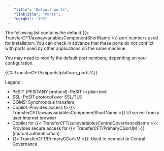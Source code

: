 ```yaml
---
    "title": "Default ports",
    "linkTitle": "Ports",
    "weight": "190"
---
```

The following list contains the default {{< TransferCFT/axwayvariablesComponentShortName  >}} port numbers used for installation. You can check in advance that these ports do not conflict with ports used by other applications on the same machine.

You may need to modify the default port numbers, depending on your configuration.

{{% TransferCFT/snippets/platform_ports%}}

Legend:

- PeSIT (PESITANY protocol): PeSIT in plain text
- SSL: PeSIT protocol over SSL/TLS
- COMS: Synchronous transfers
- Copilot: Provides access to {{< TransferCFT/axwayvariablesComponentShortName  >}} UI server from a user Internet browser
- Copilot for {{< TransferCFT/suitevariablesCentralGovernanceName  >}}: Provides secure access for {{< TransferCFT/PrimaryCGorUM  >}} (mutual authentication)
- {{< TransferCFT/PrimaryCGorUM  >}}: Used to connect to Central Governance
